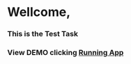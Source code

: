 # Wellcome, 

### This is the Test Task


### View DEMO clicking [Running App](https://hustle2live.github.io/eliftech-test/)


